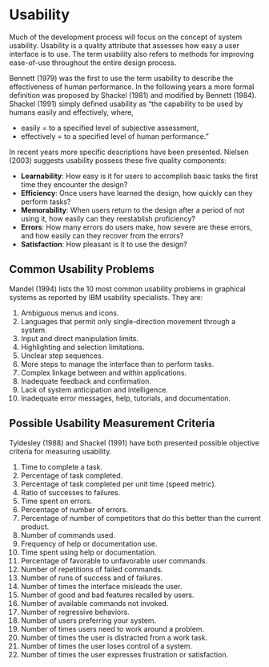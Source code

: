 # Usability

Much of the development process will focus on the concept of system usability. Usability is a quality attribute that assesses how easy a user interface is to use. The term usability also refers to methods for improving ease-of-use throughout the entire design process.

Bennett (1979) was the first to use the term usability to describe the effectiveness of human performance. In the following years a more formal definition was proposed by Shackel (1981) and modified by Bennett (1984). Shackel (1991) simply defined usability as “the capability to be used by humans easily and effectively, where,  
* easily = to a specified level of subjective assessment,
* effectively = to a specified level of human performance.”

In recent years more specific descriptions have been presented. Nielsen (2003) suggests usability possess these five quality components:

* **Learnability**: How easy is it for users to accomplish basic tasks the first time they encounter the design?
* **Efficiency**: Once users have learned the design, how quickly can they perform tasks?
* **Memorability**: When users return to the design after a period of not using it, how easily can they reestablish proficiency?
* **Errors**: How many errors do users make, how severe are these errors, and how easily can they recover from the errors?
* **Satisfaction**: How pleasant is it to use the design?

## Common Usability Problems

Mandel (1994) lists the 10 most common usability problems in graphical systems as reported by IBM usability specialists. They are:  
1. Ambiguous menus and icons.
2. Languages that permit only single-direction movement through a system.
3. Input and direct manipulation limits.
4. Highlighting and selection limitations.
5. Unclear step sequences.
6. More steps to manage the interface than to perform tasks.
7. Complex linkage between and within applications.
8. Inadequate feedback and confirmation.
9. Lack of system anticipation and intelligence.
10. Inadequate error messages, help, tutorials, and documentation.

## Possible Usability Measurement Criteria

Tyldesley (1988) and Shackel (1991) have both presented possible objective criteria for measuring usability.

1. Time to complete a task.
2. Percentage of task completed.
3. Percentage of task completed per unit time (speed metric).
4. Ratio of successes to failures.
5. Time spent on errors.
6. Percentage of number of errors.
7. Percentage of number of competitors that do this better than the current product.
8. Number of commands used.
9. Frequency of help or documentation use.
10. Time spent using help or documentation.
11. Percentage of favorable to unfavorable user commands.
12. Number of repetitions of failed commands.
13. Number of runs of success and of failures.
14. Number of times the interface misleads the user.
15. Number of good and bad features recalled by users.
16. Number of available commands not invoked.
17. Number of regressive behaviors.
18. Number of users preferring your system.
19. Number of times users need to work around a problem.
20. Number of times the user is distracted from a work task.
21. Number of times the user loses control of a system.
22. Number of times the user expresses frustration or satisfaction.